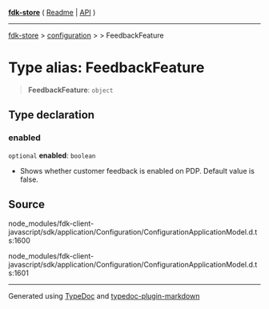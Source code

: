[**fdk-store**](../../../README.md) ( [Readme](../../../README.md) \| [API](../../../API.md) )

---

[fdk-store](../../../API.md) > [configuration](../../README.md) > [<internal>](../README.md) > FeedbackFeature

# Type alias: FeedbackFeature

> **FeedbackFeature**: `object`

## Type declaration

### enabled

`optional` **enabled**: `boolean`

- Shows whether customer feedback is enabled on
  PDP. Default value is false.

## Source

node_modules/fdk-client-javascript/sdk/application/Configuration/ConfigurationApplicationModel.d.ts:1600

node_modules/fdk-client-javascript/sdk/application/Configuration/ConfigurationApplicationModel.d.ts:1601

---

Generated using [TypeDoc](https://typedoc.org/) and [typedoc-plugin-markdown](https://www.npmjs.com/package/typedoc-plugin-markdown)
